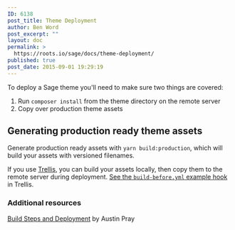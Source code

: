 ```yaml
---
ID: 6138
post_title: Theme Deployment
author: Ben Word
post_excerpt: ""
layout: doc
permalink: >
  https://roots.io/sage/docs/theme-deployment/
published: true
post_date: 2015-09-01 19:29:19
---
```

To deploy a Sage theme you'll need to make sure two things are covered:

1. Run `composer install` from the theme directory on the remote server
2. Copy over production theme assets

## Generating production ready theme assets

Generate production ready assets with `yarn build:production`, which will build your assets with versioned filenames.

If you use [Trellis](/trellis/), you can build your assets locally, then copy them to the remote server during deployment. [See the `build-before.yml` example hook](https://github.com/roots/trellis/blob/master/deploy-hooks/build-before.yml) in Trellis.

### Additional resources

[Build Steps and Deployment](http://austinpray.com/ops/2015/01/15/build-steps-and-deployment.html) by Austin Pray